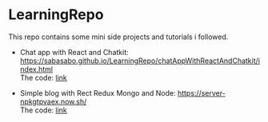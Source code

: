 # LearningRepo
This repo contains some mini side projects and tutorials i followed.

- Chat app with React and Chatkit: https://sabasabo.github.io/LearningRepo/chatAppWithReactAndChatkit/index.html  
The code: [link](chatAppWithReactAndChatkit)


- Simple blog with Rect Redux Mongo and Node: https://server-npkgtpvaex.now.sh/  
The code: [link](ReactBlog)
